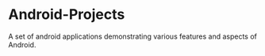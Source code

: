 # Android-Projects
A set of android applications demonstrating various features and aspects of Android. 
